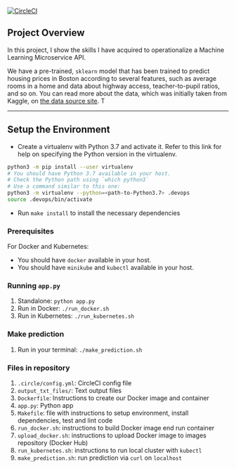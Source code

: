 [![CircleCI](https://circleci.com/gh/patrickcoutinho/udacity-project-ml-microservice-kubernetes/tree/master.svg?style=svg)](https://circleci.com/gh/patrickcoutinho/udacity-project-ml-microservice-kubernetes/tree/master)

## Project Overview

In this project, I show the skills I have acquired to operationalize a Machine Learning Microservice API. 

We have a pre-trained, `sklearn` model that has been trained to predict housing prices in Boston according to several features, such as average rooms in a home and data about highway access, teacher-to-pupil ratios, and so on. You can read more about the data, which was initially taken from Kaggle, on [the data source site](https://www.kaggle.com/c/boston-housing). T

---

## Setup the Environment

* Create a virtualenv with Python 3.7 and activate it. Refer to this link for help on specifying the Python version in the virtualenv. 
```bash
python3 -m pip install --user virtualenv
# You should have Python 3.7 available in your host. 
# Check the Python path using `which python3`
# Use a command similar to this one:
python3 -m virtualenv --python=<path-to-Python3.7> .devops
source .devops/bin/activate
```
* Run `make install` to install the necessary dependencies

### Prerequisites

For Docker and Kubernetes:

- You should have `docker` available in your host. 
- You should have `minikube` and `kubectl` available in your host. 

### Running `app.py`

1. Standalone:  `python app.py`
2. Run in Docker:  `./run_docker.sh `
3. Run in Kubernetes:  `./run_kubernetes.sh`

### Make prediction

1. Run in your terminal:  `./make_prediction.sh`

### Files in repository

1. `.circle/config.yml`: CircleCI config file
2. `output_txt_files/`: Text output files
3. `Dockerfile`: Instructions to create our Docker image and container
4. `app.py`: Python app
5. `Makefile`: file with instructions to setup environment, install dependencies, test and lint code
6. `run_docker.sh`: instructions to build Docker image end run container
7. `upload_docker.sh`: instructions to upload Docker image to images repository (Docker Hub)
8. `run_kubernetes.sh`: instructions to run local cluster with `kubectl`
9. `make_prediction.sh`: run prediction via `curl` on `localhost`